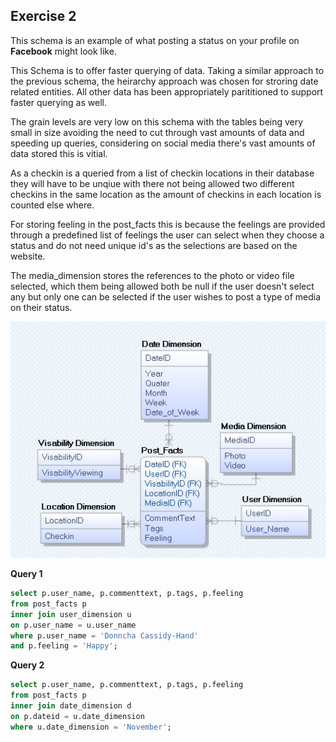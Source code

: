 ## Exercise 2

This schema is an example of what posting a status on your profile on <b>Facebook</b> might look like.

This Schema is to offer faster querying of data. Taking a similar approach to the previous schema, the heirarchy approach was chosen for stroring date related entities. All other data has been appropriately parititioned to support faster querying as well.

The grain levels are very low on this schema with the tables being very small in size avoiding the need to cut through vast amounts of data and speeding up queries, considering on social media there's vast amounts of data stored this is vitial.

As a checkin is a queried from a list of checkin locations in their database they will have to be unqiue with there not being allowed two different checkins in the same location as the amount of checkins in each location is counted else where.

For storing feeling in the post_facts this is because the feelings are provided through a predefined list of feelings the user can select when they choose a status and do not need unique id's as the selections are based on the website.

The media_dimension stores the references to the photo or video file selected, which them being allowed both be null if the user doesn't select any but only one can be selected if the user wishes to post a type of media on their status.

![2](images/14.jpg)

<b>Query 1</b>
```sql
select p.user_name, p.commenttext, p.tags, p.feeling
from post_facts p
inner join user_dimension u
on p.user_name = u.user_name
where p.user_name = 'Donncha Cassidy-Hand'
and p.feeling = 'Happy';
```
<b>Query 2</b>
```sql
select p.user_name, p.commenttext, p.tags, p.feeling
from post_facts p
inner join date_dimension d
on p.dateid = u.date_dimension
where u.date_dimension = 'November';
```

